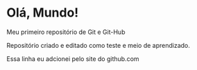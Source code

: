 # Olá, Mundo!
 Meu primeiro repositório de Git e Git-Hub

Repositório criado e editado como teste e meio de aprendizado.

Essa linha eu adcionei pelo site do github.com

